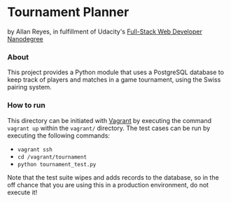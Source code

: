 # Tournament Planner

by Allan Reyes, in fulfillment of Udacity's [Full-Stack Web Developer Nanodegree](https://www.udacity.com/course/nd004)

### About

This project provides a Python module that uses a PostgreSQL database to keep track of players and matches in a game tournament, using the Swiss pairing system.

### How to run

This directory can be initiated with [Vagrant](https://www.vagrantup.com/) by executing the command `vagrant up` within the `vagrant/` directory.  The test cases can be run by executing the following commands:

- `vagrant ssh`
- `cd /vagrant/tournament`
- `python tournament_test.py`

Note that the test suite wipes and adds records to the database, so in the off chance that you are using this in a production environment, do not execute it!